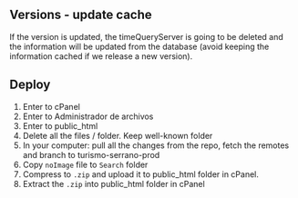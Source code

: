 ## Versions - update cache

If the version is updated, the timeQueryServer is going to be deleted and the information will be updated from the database (avoid keeping the information cached if we release a new version).

## Deploy

1. Enter to cPanel
2. Enter to Administrador de archivos
3. Enter to public_html
4. Delete all the files / folder. Keep well-known folder
5. In your computer: pull all the changes from the repo, fetch the remotes and branch to turismo-serrano-prod
6. Copy `noImage` file to `Search` folder
7. Compress to `.zip` and upload it to public_html folder in cPanel.
8. Extract the `.zip` into public_html folder in cPanel
